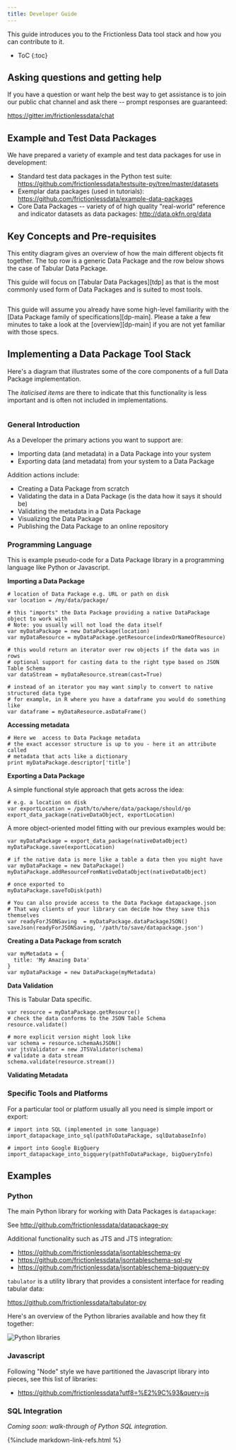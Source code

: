 ```yaml
---
title: Developer Guide
---
```


This guide introduces you to the Frictionless Data tool stack and how you can contribute to it.

* ToC
{:toc}


## Asking questions and getting help

If you have a question or want help the best way to get assistance is to join our public chat channel and ask there -- prompt responses are guaranteed:

<https://gitter.im/frictionlessdata/chat>


## Example and Test Data Packages

We have prepared a variety of example and test data packages for use in development:

* Standard test data packages in the Python test suite: <https://github.com/frictionlessdata/testsuite-py/tree/master/datasets>
* Exemplar data packages (used in tutorials): <https://github.com/frictionlessdata/example-data-packages>
* Core Data Packages -- variety of of high quality "real-world" reference and indicator datasets as data packages: <http://data.okfn.org/data>


## Key Concepts and Pre-requisites

This entity diagram gives an overview of how the main different objects fit together. The top row is a generic Data Package and the row below shows the case of Tabular Data Package.

This guide will focus on [Tabular Data Packages][tdp] as that is the most commonly used form of Data Packages and is suited to most tools.

<img src="https://docs.google.com/drawings/d/1hSu1ip0EzL1w4jLGBM3sh8vIHrb19Fg7UQUvuK2rnhc/pub?w=628&h=651" alt="" />


This guide will assume you already have some high-level familiarity with the [Data Package family of specifications][dp-main]. Please a take a few minutes to take a look at the [overview][dp-main] if you are not yet familiar with those specs.



## Implementing a Data Package Tool Stack

Here's a diagram that illustrates some of the core components of a full Data Package implementation.

The *italicised items* are there to indicate that this functionality is less important and is often not included in implementations.

<img src="https://docs.google.com/drawings/d/1VdcWNb-PnP9QyrlMlvMWBBvSGTy_Rfdcr77Xn1HpUOI/pub?w=331&h=400" alt="" />

### General Introduction

As a Developer the primary actions you want to support are:

* Importing data (and metadata) in a Data Package into your system
* Exporting data (and metadata) from your system to a Data Package 

Addition actions include:

* Creating a Data Package from scratch
* Validating the data in a Data Package (is the data how it says it should be)
* Validating the metadata in a Data Package
* Visualizing the Data Package
* Publishing the Data Package to an online repository

### Programming Language

This is example pseudo-code for a Data Package library in a programming language like Python or Javascript.

**Importing a Data Package**

```
# location of Data Package e.g. URL or path on disk
var location = /my/data/package/

# this "imports" the Data Package providing a native DataPackage object to work with
# Note: you usually will not load the data itself
var myDataPackage = new DataPackage(location)
var myDataResource = myDataPackage.getResource(indexOrNameOfResource)

# this would return an iterator over row objects if the data was in rows
# optional support for casting data to the right type based on JSON Table Schema
var dataStream = myDataResource.stream(cast=True)

# instead of an iterator you may want simply to convert to native structured data type
# for example, in R where you have a dataframe you would do something like
var dataframe = myDataResource.asDataFrame()
```

**Accessing metadata**

```
# Here we  access to Data Package metadata
# the exact accessor structure is up to you - here it an attribute called
# metadata that acts like a dictionary
print myDataPackage.descriptor['title']
```

**Exporting a Data Package**

A simple functional style approach that gets across the idea:

```
# e.g. a location on disk
var exportLocation = /path/to/where/data/package/should/go
export_data_package(nativeDataObject, exportLocation)
```

A more object-oriented model fitting with our previous examples would be:

```
var myDataPackage = export_data_package(nativeDataObject)
myDataPackage.save(exportLocation)

# if the native data is more like a table a data then you might have
var myDataPackage = new DataPackage()
myDataPackage.addResourceFromNativeDataObject(nativeDataObject)

# once exported to 
myDataPackage.saveToDisk(path)

# You can also provide access to the Data Package datapackage.json
# That way clients of your library can decide how they save this themselves
var readyForJSONSaving  = myDataPackage.dataPackageJSON()
saveJson(readyForJSONSaving, '/path/to/save/datapackage.json')
```

**Creating a Data Package from scratch**

```
var myMetadata = {
  title: 'My Amazing Data'
}
var myDataPackage = new DataPackage(myMetadata)
```

**Data Validation**

This is Tabular Data specific.

```
var resource = myDataPackage.getResource()
# check the data conforms to the JSON Table Schema
resource.validate()

# more explicit version might look like
var schema = resource.schemaAsJSON()
var jtsValidator = new JTSValidator(schema)
# validate a data stream
schema.validate(resource.stream())
```

**Validating Metadata**



### Specific Tools and Platforms

For a particular tool or platform usually all you need is simple import or export:

```
# import into SQL (implemented in some language)
import_datapackage_into_sql(pathToDataPackage, sqlDatabaseInfo)

# import into Google BigQuery
import_datapackage_into_bigquery(pathToDataPackage, bigQueryInfo)
```


## Examples

### Python

The main Python library for working with Data Packages is `datapackage`:

See <http://github.com/frictionlessdata/datapackage-py>

Additional functionality such as JTS and JTS integration:

* <https://github.com/frictionlessdata/jsontableschema-py>
* <https://github.com/frictionlessdata/jsontableschema-sql-py>
* <https://github.com/frictionlessdata/jsontableschema-bigquery-py>

`tabulator` is a utility library that provides a consistent interface for reading tabular data:

<https://github.com/frictionlessdata/tabulator-py>

Here's an overview of the Python libraries available and how they fit together:

<img src="https://docs.google.com/drawings/d/1akNQUw1xOmdMOFAaJd-83O2gbB5kWcqg5lSYzmo0M5o/pub?w=646&h=793" alt="Python libraries">

### Javascript

Following "Node" style we have partitioned the Javascript library into pieces, see this list of libraries:

* <https://github.com/frictionlessdata?utf8=%E2%9C%93&query=js>

### SQL Integration

*Coming soon: walk-through of Python SQL integration*.


{%include markdown-link-refs.html %}



